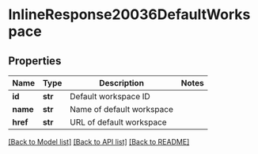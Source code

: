 # InlineResponse20036DefaultWorkspace

## Properties
Name | Type | Description | Notes
------------ | ------------- | ------------- | -------------
**id** | **str** | Default workspace ID | 
**name** | **str** | Name of default workspace | 
**href** | **str** | URL of default workspace | 

[[Back to Model list]](../README.md#documentation-for-models) [[Back to API list]](../README.md#documentation-for-api-endpoints) [[Back to README]](../README.md)


